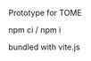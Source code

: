 <!DOCTYPE html>
<html lang="en">
<head>
    <meta charset="UTF-8">
    <meta name="viewport" content="width=device-width, initial-scale=1.0">
    <title>TOME: D&D5E Epics & Generative API </title>
</head>
<body>
<p> Prototype for TOME </p>
<p> npm ci / npm i</p>
<p> bundled with vite.js </p>
</body>
